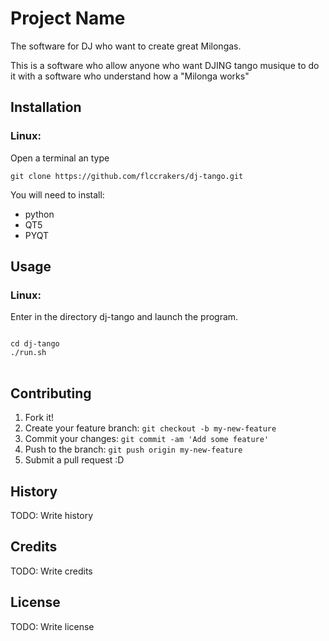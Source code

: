 # Project Name

The software for DJ who want to create great Milongas.

This is a software who allow anyone who want DJING tango musique to do it with a software who understand how a "Milonga works"

## Installation

### Linux: 
Open a terminal an type 
<pre><code>git clone https://github.com/flccrakers/dj-tango.git</code></pre>

You will need to install:

- python
- QT5
- PYQT


## Usage

### Linux:
Enter in the directory dj-tango and launch the program.
<pre>
<code>
cd dj-tango
./run.sh
</code>
</pre>

## Contributing

1. Fork it!
2. Create your feature branch: `git checkout -b my-new-feature`
3. Commit your changes: `git commit -am 'Add some feature'`
4. Push to the branch: `git push origin my-new-feature`
5. Submit a pull request :D

## History

TODO: Write history

## Credits

TODO: Write credits

## License

TODO: Write license
